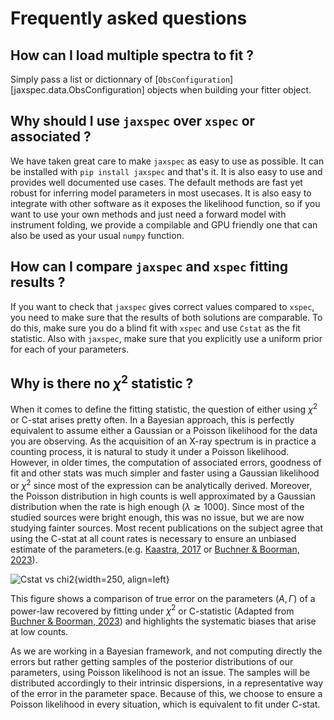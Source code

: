 # Frequently asked questions

## How can I load multiple spectra to fit ?

Simply pass a list or dictionnary of [`ObsConfiguration`][jaxspec.data.ObsConfiguration] objects when building your
fitter object.

## Why should I use `jaxspec` over `xspec` or associated ?

We have taken great care to make `jaxspec` as easy to use as possible. It can be installed with `pip install jaxspec`
and that's it. It is also easy to use and provides well documented use cases. The default methods are fast yet robust
for inferring model parameters in most usecases. It is also easy to integrate with other software as it exposes the
likelihood function, so if you want to use your own methods and just need a forward model with instrument folding, we
provide a compilable and GPU friendly one that can also be used as your usual `numpy` function.

## How can I compare `jaxspec` and `xspec` fitting results ?

If you want to check that `jaxspec` gives correct values compared to `xspec`, you need to make sure that the results of
both solutions are comparable. To do this, make sure you do a blind fit with `xspec` and use `Cstat` as the fit statistic.
Also with `jaxspec`, make sure that you explicitly use a uniform prior for each of your parameters.

## Why is there no $\chi^2$ statistic ?

When it comes to define the fitting statistic, the question of either using $\chi^2$ or C-stat arises
pretty often. In a Bayesian approach, this is perfectly equivalent to assume either a Gaussian or a Poisson
likelihood for the data you are observing. As the acquisition of an X-ray spectrum is in practice a counting
process, it is natural to study it under a Poisson likelihood. However, in older times, the computation of
associated errors, goodness of fit and other stats was much simpler and faster using a Gaussian likelihood or
$\chi^2$ since most of the expression can be analytically derived. Moreover, the Poisson distribution in high counts
is well approximated by a Gaussian distribution when the rate is high enough ($\lambda \gtrsim 1000$). Since
most of the studied sources were bright enough, this was no issue, but we are now studying fainter sources. Most recent
publications on the subject agree that using the C-stat at all count rates is necessary to ensure an unbiased estimate
of the parameters.(e.g. [Kaastra, 2017](https://arxiv.org/abs/1707.09202) or
[Buchner & Boorman, 2023](https://arxiv.org/abs/2309.05705)).

![Cstat vs chi2](statics/cstat_vs_chi2.png){width=250, align=left}

This figure shows a comparison of true error on the parameters $(A, \Gamma)$ of a power-law recovered by fitting under
$\chi^2$ or C-statistic (Adapted from [Buchner & Boorman, 2023](https://arxiv.org/abs/2309.05705)) and highlights the
systematic biases that arise at low counts.

As we are working in a Bayesian framework, and not computing directly the
errors but rather getting samples of the posterior distributions of our parameters, using Poisson likelihood is not an
issue. The samples will be distributed accordingly to their intrinsic dispersions, in a representative way of the error
in the parameter space. Because of this, we choose to ensure a Poisson likelihood in every situation, which is
equivalent to fit under C-stat.